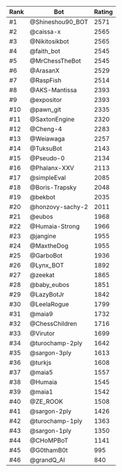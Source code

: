Rank|Bot|Rating
---|---|---
#1|@Shineshou90_BOT|2571
#2|@caissa-x|2565
#3|@Nikitosikbot|2565
#4|@faith_bot|2545
#5|@MrChessTheBot|2545
#6|@ArasanX|2529
#7|@RaspFish|2514
#8|@AKS-Mantissa|2393
#9|@expositor|2393
#10|@pawn_git|2335
#11|@SaxtonEngine|2320
#12|@Cheng-4|2283
#13|@Weiawaga|2257
#14|@TuksuBot|2143
#15|@Pseudo-0|2134
#16|@Phalanx-XXV|2113
#17|@simpleEval|2085
#18|@Boris-Trapsky|2048
#19|@bekbot|2035
#20|@honzovy-sachy-2|2011
#21|@eubos|1968
#22|@Humaia-Strong|1966
#23|@jangine|1955
#24|@MaxtheDog|1955
#25|@GarboBot|1936
#26|@Lynx_BOT|1892
#27|@zeekat|1865
#28|@baby_eubos|1851
#29|@LazyBotJr|1842
#30|@LeelaRogue|1799
#31|@maia9|1732
#32|@ChessChildren|1716
#33|@Virutor|1699
#34|@turochamp-2ply|1642
#35|@sargon-3ply|1613
#36|@turkjs|1608
#37|@maia5|1557
#38|@Humaia|1545
#39|@maia1|1542
#40|@ZE_ROOK|1508
#41|@sargon-2ply|1426
#42|@turochamp-1ply|1363
#43|@sargon-1ply|1350
#44|@CHoMPBoT|1141
#45|@G0thamB0t|995
#46|@grandQ_AI|840
